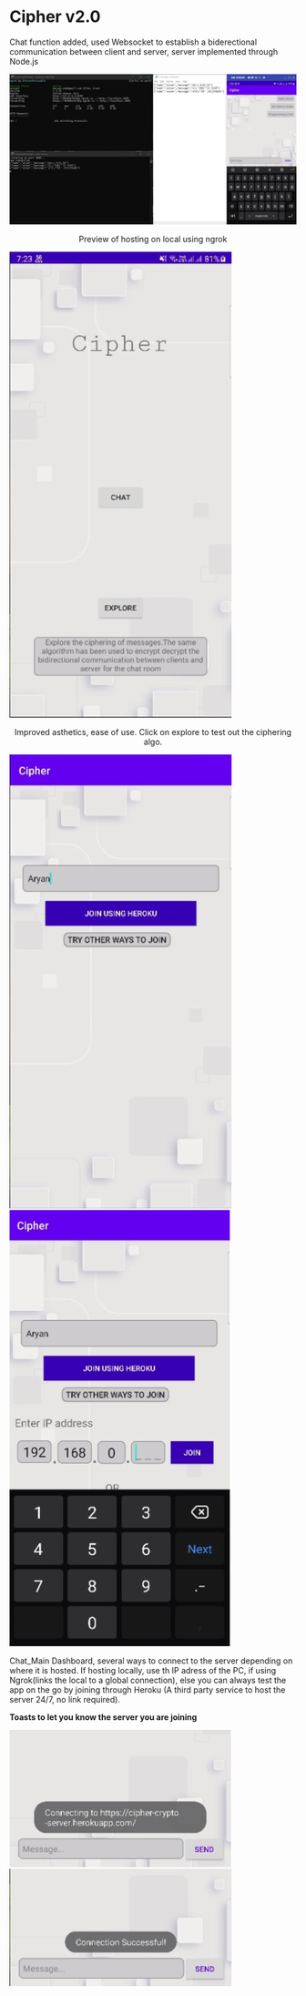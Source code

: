 # Cipher v2.0 
Chat function added, used Websocket to establish a biderectional communication between client and server, server implemented through Node.js

![Alt text](./screenshots/ss_main.jpg?raw=true "Title")
<p align="center">Preview of hosting on local using ngrok</p>

![Alt text](./screenshots/ss1.jpg?raw=true "Title")

<p align="center">Improved asthetics, ease of use. Click on explore to test out the ciphering algo. </p>

![Alt text](./screenshots/ss2.jpg?raw=true "Title")
![Alt text](./screenshots/ss3.jpg?raw=true "Title")

Chat_Main Dashboard, several ways to connect to the server depending on where it is hosted. If hosting locally, use th IP adress of the PC, if using Ngrok(links the local to a global connection), else you can always test the app on the go by joining through Heroku (A third party service to host the server 24/7, no link required).


**Toasts to let you know the server you are joining**

![Alt text](./screenshots/ss4.jpg?raw=true "Title")
![Alt text](./screenshots/ss5.jpg?raw=true "Title")
